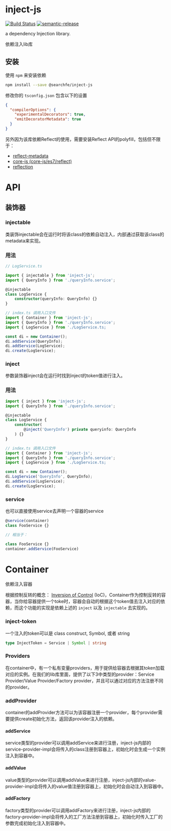 # inject-js
[![Build Status](https://travis-ci.org/searchfe/inject-js.svg?branch=master)](https://travis-ci.org/github/searchfe/inject-js)
[![semantic-release](https://img.shields.io/badge/%20%20%F0%9F%93%A6%F0%9F%9A%80-semantic--release-e10079.svg)](https://github.com/searchfe/inject-js)

a dependency Injection library.

依赖注入lib库

## 安装

使用 `npm` 来安装依赖

```sh
npm install --save @searchfe/inject-js
```

修改你的 `tsconfig.json` 包含以下的设置

```json
{
  "compilerOptions": {
    "experimentalDecorators": true,
    "emitDecoratorMetadata": true
  }
}
```

另外因为该库依赖Reflect的使用，需要安装Reflect API的polyfill，包括但不限于：


- [reflect-metadata](https://www.npmjs.com/package/reflect-metadata)
- [core-js (core-js/es7/reflect)](https://www.npmjs.com/package/core-js)
- [reflection](https://www.npmjs.com/package/@abraham/reflection)

# API

## 装饰器

### injectable

类装饰injectable会在运行时将该class的依赖自动注入，内部通过获取该class的metadata来实现。

### 用法

```typescript
// LogService.ts

import { injectable } from 'inject-js';
import { QueryInfo } from './queryInfo.service';

@injectable
class LogService {
    constructor(queryInfo: QueryInfo) {}
}

// index.ts 调用入口文件
import { Container } from 'inject-js';
import { QueryInfo } from './queryInfo.service';
import { LogService } from './LogService.ts;

const di = new Container();
di.addService(QueryInfo);
di.addService(LogService);
di.create(LogService);

```

### inject

参数装饰器inject会在运行时找到inject的token值进行注入。

### 用法

```typescript
import { inject } from 'inject-js';
import { QueryInfo } from './queryInfo.service';

@injectable
class LogService {
    constructor(
        @inject('QueryInfo') private queryinfo: QueryInfo
    ) {}
}

// index.ts 调用入口文件
import { Container } from 'inject-js';
import { QueryInfo } from './queryInfo.service';
import { LogService } from './LogService.ts;

const di = new Container();
di.LogService('QueryInfo', QueryInfo);
di.addService(LogService);
di.create(LogService);

```

### service

也可以直接使用service去声明一个容器的service

```typescript
@service(container)
class FooService {}

// 相当于：

class FooService {}
container.addService(FooService)
```

# Container

依赖注入容器

根据控制反转的概念： [Inversion of Control](https://en.wikipedia.org/wiki/Inversion_of_control) (IoC)，Container作为控制反转的容器，当你给容器提供一个toke时，容器会自动的根据这个token值去注入对应的依赖，而这个功能的实现是依赖上述的 `inject` 以及 `injectable` 去实现的。

### inject-token

一个注入的token可以是 class construct, Symbol, 或者 string

```typescript
type InjectToken = Service | Symbol | string
```

### Providers

在container中，有一个私有变量providers，用于提供给容器去根据其token加载对应的实例。在我们的lib库里面，提供了以下3中类型的provider：Service Provider/Value Provider/Factory provider，并且可以通过对应的方法注册不同的provider。

### addProvider

container的addProvider方法可以为该容器注册一个provider，每个provider需要提供create初始化方法，返回该provider注入的依赖。

#### addService

service类型的provider可以调用addService来进行注册，inject-js内部的service-provider-impl会将传入的class注册到容器上，初始化时会生成一个实例注入到容器中。

#### addValue

value类型的provider可以调用addValue来进行注册，inject-js内部的value-provider-impl会将传入的value值注册到容器上，初始化时会自动注入到容器中。

#### addFactory

factory类型的provider可以调用addFactory来进行注册，inject-js内部的factory-provider-impl会将传入的工厂方法注册到容器上，初始化时传入工厂的参数完成初始化注入到容器中。
